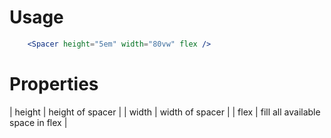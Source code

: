 # Usage
```jsx
    <Spacer height="5em" width="80vw" flex />
```

# Properties
| height | height of spacer |
| width | width of spacer |
| flex | fill all available space in flex |